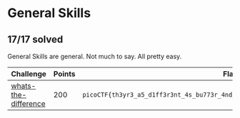 # General Skills
## 17/17 solved

General Skills are general. Not much to say. All pretty easy.

|Challenge|Points|Flag|
|---------|------|----|
|[whats-the-difference](whats-the-difference/README.md)|200|`picoCTF{th3yr3_a5_d1ff3r3nt_4s_bu773r_4nd_j311y_aslkjfdsalkfslkflkjdsfdszmz10548}`|
